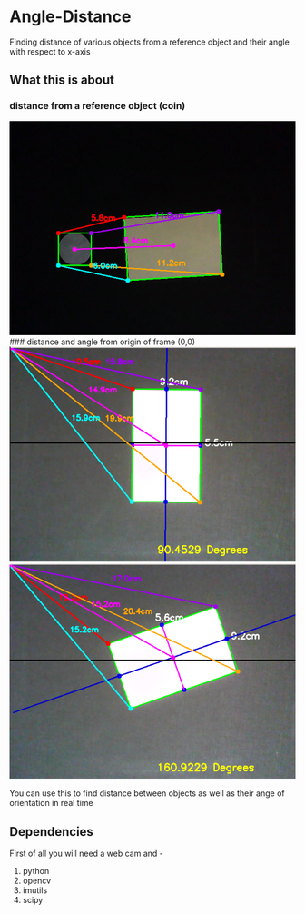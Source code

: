 # Angle-Distance
Finding distance of various objects from a reference object and their angle with respect to x-axis 

## What this is about 
### distance from a reference object (coin)
<img src="git1.png" alt="Picture Not supported by your browser!!">
### distance and angle from origin of frame (0,0)
<img src="git2.png" alt="Picture Not supported by your browser!!">
<img src="git3.png" alt="Picture Not supported by your browser!!">

You can use this to find distance between objects as well as their ange of orientation in real time
## Dependencies
First of all you will need a web cam and -
1. python
2. opencv
3. imutils
4. scipy
